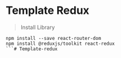 # Template Redux

> Install Library

```
npm install --save react-router-dom
npm install @reduxjs/toolkit react-redux
```#   T e m p l a t e - r e d u x  
 